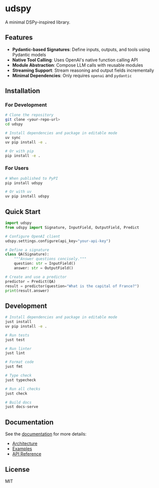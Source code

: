 # udspy

A minimal DSPy-inspired library.

## Features

- **Pydantic-based Signatures**: Define inputs, outputs, and tools using Pydantic models
- **Native Tool Calling**: Uses OpenAI's native function calling API
- **Module Abstraction**: Compose LLM calls with reusable modules
- **Streaming Support**: Stream reasoning and output fields incrementally
- **Minimal Dependencies**: Only requires `openai` and `pydantic`

## Installation

### For Development

```bash
# Clone the repository
git clone <your-repo-url>
cd udspy

# Install dependencies and package in editable mode
uv sync
uv pip install -e .

# Or with pip
pip install -e .
```

### For Users

```bash
# When published to PyPI
pip install udspy

# Or with uv
uv pip install udspy
```

## Quick Start

```python
import udspy
from udspy import Signature, InputField, OutputField, Predict

# Configure OpenAI client
udspy.settings.configure(api_key="your-api-key")

# Define a signature
class QA(Signature):
    """Answer questions concisely."""
    question: str = InputField()
    answer: str = OutputField()

# Create and use a predictor
predictor = Predict(QA)
result = predictor(question="What is the capital of France?")
print(result.answer)
```

## Development

```bash
# Install dependencies and package in editable mode
just install
uv pip install -e .

# Run tests
just test

# Run linter
just lint

# Format code
just fmt

# Type check
just typecheck

# Run all checks
just check

# Build docs
just docs-serve
```

## Documentation

See the [documentation](docs/) for more details:

- [Architecture](docs/architecture/overview.md)
- [Examples](docs/examples/)
- [API Reference](docs/api/)

## License

MIT
